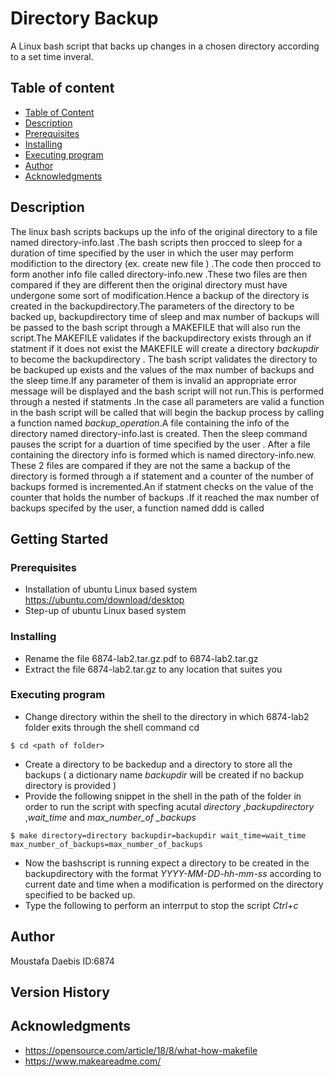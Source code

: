 # Directory Backup

A Linux bash script that backs up changes in a chosen directory according to a set time inveral.
## Table of content
* [Table of Content](#table-of-content)
* [Description](#description)
* [Prerequisites](#prerequisites)
* [Installing](#installing)
* [Executing program](#executing-program)
* [Author](#author)
* [Acknowledgments](#acknowledgments)

## Description
The linux bash scripts backups up the info of the original directory to a file named directory-info.last .The bash scripts then procced to sleep for a duration of time specified by the user in which the user may perform modifiction to the directory (ex. create new file ) .The code then procced to form another info file called directory-info.new .These two files are then compared if they are different then the original directory must have undergone some sort of modification.Hence a backup of the directory is created in the backupdirectory.The parameters of the directory to be backed up, backupdirectory time of sleep and max number of backups will be passed to the bash script through a MAKEFILE that will also run the script.The MAKEFILE validates if the backupdirectory exists through an if statment if it does not exist the MAKEFILE will create a directory *backupdir* to become the backupdirectory . The bash script validates the directory to be backuped up exists and the values of the max number of backups and the sleep time.If any parameter of them is invalid an appropriate error message will be displayed and the bash script will not run.This is performed through a nested if statments .In the case all parameters are valid a function in the bash script will be called that will begin the backup process by calling a function named *backup_operation*.A file containing the info of the directory named directory-info.last is created. Then the sleep command pauses the script for a duartion of time specified by the user . After a file containing the directory info is formed which is named directory-info.new. These 2 files are compared if they are not the same a backup of the directory is formed through a if statement and a counter of the number of backups formed is incremented.An if statment checks on the value of the counter that holds the number of backups .If it reached the max number of backups specifed by the user, a function named ddd is called

## Getting Started

### Prerequisites 

* Installation of ubuntu Linux based system
https://ubuntu.com/download/desktop
* Step-up of ubuntu Linux based system

### Installing

* Rename the file 6874-lab2.tar.gz.pdf to 6874-lab2.tar.gz
* Extract the file 6874-lab2.tar.gz to any location that suites you

### Executing program

* Change directory within the shell to the directory in which 6874-lab2 folder exits through the shell command cd
```
$ cd <path of folder>
```
* Create a directory to be backedup and a directory to store all the backups ( a dictionary name *backupdir* will be created if no backup directory is provided  )
* Provide the following snippet in the shell in the path of the folder in order to run the script with specfing acutal *directory* ,*backupdirectory* ,*wait_time* and *max_number_of _backups*
```
$ make directory=directory backupdir=backupdir wait_time=wait_time max_number_of_backups=max_number_of_backups
```
* Now the bashscript is running expect a directory to be created in the backupdirectory with the format *YYYY-MM-DD-hh-mm-ss* according to current date and time when a modification is performed on the directory specified to be backed up.
* Type the following to perform an interrput to stop the script *Ctrl+c*


## Author

Moustafa Daebis
ID:6874


## Version History


## Acknowledgments
* https://opensource.com/article/18/8/what-how-makefile
* https://www.makeareadme.com/
